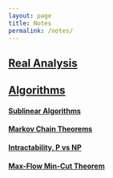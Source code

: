 ```yaml
---
layout: page
title: Notes
permalink: /notes/
---
```


## [Real Analysis](https://tristanchaang.github.io/notes/real_analysis)

## [Algorithms](https://tristanchaang.github.io/notes/algorithms)

#### <a href="https://raw.githubusercontent.com/Tristanchaang/tristanchaang.github.io/main/downloads/6.1220Sublinear.pdf" download>Sublinear Algorithms</a>

#### <a href="https://raw.githubusercontent.com/Tristanchaang/tristanchaang.github.io/main/downloads/61220MarkovChainTheorems.pdf" download>Markov Chain Theorems</a>

#### <a href="https://raw.githubusercontent.com/Tristanchaang/tristanchaang.github.io/main/downloads/6.1220PvsNP.pdf" download>Intractability, P vs NP</a>

#### <a href="https://raw.githubusercontent.com/Tristanchaang/tristanchaang.github.io/main/downloads/6.1220MaxFlowMinCut.pdf" download>Max-Flow Min-Cut Theorem</a>

